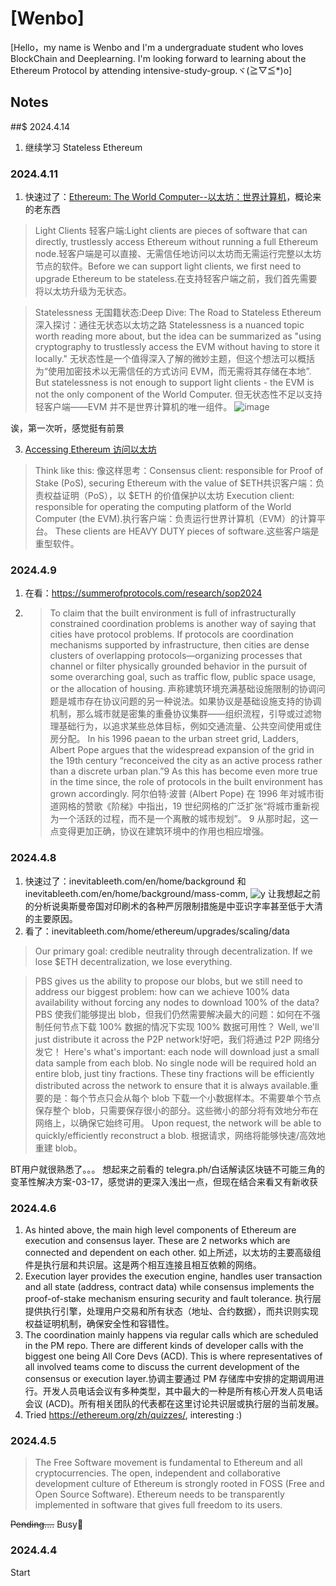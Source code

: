 # [Wenbo]

[Hello，my name is Wenbo and I'm a undergraduate student who loves BlockChain and Deeplearning. I'm looking forward to learning about the Ethereum Protocol by attending intensive-study-group.ヾ(≧▽≦*)o]

## Notes
##$ 2024.4.14
1. 继续学习 Stateless Ethereum

### 2024.4.11
1. 快速过了：[Ethereum: The World Computer--以太坊：世界计算机](https://inevitableeth.com/en/home/ethereum/world-computer)，概论来的老东西
> Light Clients 轻客户端:Light clients are pieces of software that can directly, trustlessly access Ethereum without running a full Ethereum node.轻客户端是可以直接、无需信任地访问以太坊而无需运行完整以太坊节点的软件。Before we can support light clients, we first need to upgrade Ethereum to be stateless.在支持轻客户端之前，我们首先需要将以太坊升级为无状态。

> Statelessness  无国籍状态:Deep Dive: The Road to Stateless Ethereum深入探讨：通往无状态以太坊之路
Statelessness is a nuanced topic worth reading more about, but the idea can be summarized as "using cryptography to trustlessly access the EVM without having to store it locally."
无状态性是一个值得深入了解的微妙主题，但这个想法可以概括为“使用加密技术以无需信任的方式访问 EVM，而无需将其存储在本地”. But statelessness is not enough to support light clients - the EVM is not the only component of the World Computer. 但无状态性不足以支持轻客户端——EVM 并不是世界计算机的唯一组件。
> ![image](https://github.com/brucexu-eth/intensive-ethereum-protocol-study-group/assets/78262508/1fa7eeba-200b-4d19-b1ac-ce179b70f6da)

诶，第一次听，感觉挺有前景

3. [Accessing Ethereum  访问以太坊](https://inevitableeth.com/home/ethereum/network/node/accessing-ethereum)
  > Think like this: 像这样思考：Consensus client: responsible for Proof of Stake (PoS), securing Ethereum with the value of $ETH共识客户端：负责权益证明（PoS），以 $ETH 的价值保护以太坊
Execution client: responsible for operating the computing platform of the World Computer (the EVM).执行客户端：负责运行世界计算机（EVM）的计算平台。
These clients are HEAVY DUTY pieces of software.这些客户端是重型软件。

### 2024.4.9
1. 在看：https://summerofprotocols.com/research/sop2024
  2. > To claim that the built environment is full of infrastructurally constrained coordination problems is another way of saying that cities have protocol problems. If protocols are coordination mechanisms supported by infrastructure, then cities are dense clusters of overlapping protocols—organizing processes that channel or filter physically grounded behavior in the pursuit of some overarching goal, such as traffic flow, public space usage, or the allocation of housing.
声称建筑环境充满基础设施限制的协调问题是城市存在协议问题的另一种说法。如果协议是基础设施支持的协调机制，那么城市就是密集的重叠协议集群——组织流程，引导或过滤物理基础行为，以追求某些总体目标，例如交通流量、公共空间使用或住房分配。
In his 1996 paean to the urban street grid, Ladders, Albert Pope argues that the widespread expansion of the grid in the 19th century “reconceived the city as an active process rather than a discrete urban plan.”9 As this has become even more true in the time since, the role of protocols in the built environment has grown accordingly.
阿尔伯特·波普 (Albert Pope) 在 1996 年对城市街道网格的赞歌《阶梯》中指出，19 世纪网格的广泛扩张“将城市重新视为一个活跃的过程，而不是一个离散的城市规划”。 9 从那时起，这一点变得更加正确，协议在建筑环境中的作用也相应增强。


### 2024.4.8
1. 快速过了：inevitableeth.com/en/home/background 和 inevitableeth.com/en/home/background/mass-comm, ![y](印刷技术传播图tps://github.com/brucexu-eth/intensive-ethereum-protocol-study-group/assets/78262508/4369768c-2735-4d2c-a6ce-12f205cad48c) 让我想起之前的分析说奥斯曼帝国对印刷术的各种严厉限制措施是中亚识字率甚至低于大清的主要原因。
2. 看了：inevitableeth.com/home/ethereum/upgrades/scaling/data
> Our primary goal: credible neutrality through decentralization. If we lose $ETH decentralization, we lose everything.

> PBS gives us the ability to propose our blobs, but we still need to address our biggest problem: how can we achieve 100% data availability without forcing any nodes to download 100% of the data?PBS 使我们能够提出 blob，但我们仍然需要解决最大的问题：如何在不强制任何节点下载 100% 数据的情况下实现 100% 数据可用性？
Well, we'll just distribute it across the P2P network!好吧，我们将通过 P2P 网络分发它！
Here's what's important: each node will download just a small data sample from each blob. No single node will be required hold an entire blob, just tiny fractions. These tiny fractions will be efficiently distributed across the network to ensure that it is always available.重要的是：每个节点只会从每个 blob 下载一个小数据样本。不需要单个节点保存整个 blob，只需要保存很小的部分。这些微小的部分将有效地分布在网络上，以确保它始终可用。
Upon request, the network will be able to quickly/efficiently reconstruct a blob. 根据请求，网络将能够快速/高效地重建 blob。

BT用户就很熟悉了。。。
想起来之前看的 telegra.ph/白话解读区块链不可能三角的变革性解决方案-03-17，感觉讲的更深入浅出一点，但现在结合来看又有新收获


### 2024.4.6
1. As hinted above, the main high level components of Ethereum are execution and consensus layer. These are 2 networks which are connected and dependent on each other.
如上所述，以太坊的主要高级组件是执行层和共识层。这是两个相互连接且相互依赖的网络。
2. Execution layer provides the execution engine, handles user transaction and all state (address, contract data) while consensus implements the proof-of-stake mechanism ensuring security and fault tolerance.
执行层提供执行引擎，处理用户交易和所有状态（地址、合约数据），而共识则实现权益证明机制，确保安全性和容错性。
3. The coordination mainly happens via regular calls which are scheduled in the PM repo. There are different kinds of developer calls with the biggest one being All Core Devs (ACD). This is where representatives of all involved teams come to discuss the current development of the consensus or execution layer.协调主要通过 PM 存储库中安排的定期调用进行。开发人员电话会议有多种类型，其中最大的一种是所有核心开发人员电话会议 (ACD)。所有相关团队的代表都在这里讨论共识层或执行层的当前发展。
4. Tried https://ethereum.org/zh/quizzes/, interesting :)

### 2024.4.5

> The Free Software movement is fundamental to Ethereum and all cryptocurrencies. The open, independent and collaborative development culture of Ethereum is strongly rooted in FOSS (Free and Open Source Software). Ethereum needs to be transparently implemented in software that gives full freedom to its users.

~~Pending....~~ Busy🥲

### 2024.4.4

Start
